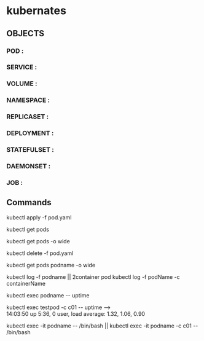 # kubernates

## OBJECTS

### POD :

### SERVICE :

### VOLUME :

### NAMESPACE :

### REPLICASET :

### DEPLOYMENT :

### STATEFULSET :

### DAEMONSET :

### JOB :


## Commands

kubectl apply -f pod.yaml

kubectl get pods

kubectl get pods -o wide

kubectl delete -f pod.yaml

kubectl get pods podname -o wide

kubectl log -f podname || 2container pod kubectl log -f podName -c containerName 

kubectl exec podname -- uptime 

kubectl exec testpod -c c01 -- uptime  -->  
14:03:50 up  5:36,  0 user,  load average: 1.32, 1.06, 0.90


kubectl exec -it podname -- /bin/bash || kubectl exec -it podname -c c01 -- /bin/bash


